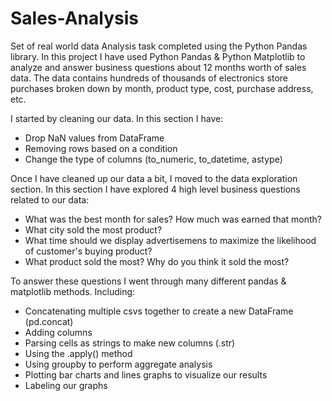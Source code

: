 # Sales-Analysis
Set of real world data Analysis task completed using the Python Pandas library.
In this project I have used Python Pandas & Python Matplotlib to analyze and answer business questions about 12 months worth of sales data. The data contains hundreds of thousands of electronics store purchases broken down by month, product type, cost, purchase address, etc.

I started by cleaning our data. In this section I have:
- Drop NaN values from DataFrame
- Removing rows based on a condition
- Change the type of columns (to_numeric, to_datetime, astype)

Once I have cleaned up our data a bit, I moved to the data exploration section. In this section I have explored 4 high level business questions related to our data:
- What was the best month for sales? How much was earned that month?
- What city sold the most product?
- What time should we display advertisemens to maximize the likelihood of customer's buying product?
- What product sold the most? Why do you think it sold the most?

To answer these questions I went through many different pandas & matplotlib methods. Including:
- Concatenating multiple csvs together to create a new DataFrame (pd.concat)
- Adding columns
- Parsing cells as strings to make new columns (.str)
- Using the .apply() method
- Using groupby to perform aggregate analysis
- Plotting bar charts and lines graphs to visualize our results
- Labeling our graphs
